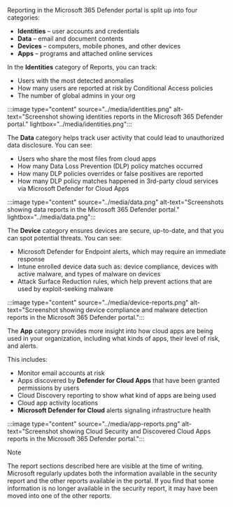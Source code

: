 Reporting in the Microsoft 365 Defender portal is split up into four categories:

- **Identities** – user accounts and credentials
- **Data** – email and document contents
- **Devices** – computers, mobile phones, and other devices
- **Apps** – programs and attached online services

In the **Identities** category of Reports, you can track:

- Users with the most detected anomalies
- How many users are reported at risk by Conditional Access policies
- The number of global admins in your org

:::image type="content" source="../media/identities.png" alt-text="Screenshot showing identities reports in the Microsoft 365 Defender portal." lightbox="../media/identities.png":::

The **Data** category helps track user activity that could lead to unauthorized data disclosure. You can see:

- Users who share the most files from cloud apps
- How many Data Loss Prevention (DLP) policy matches occurred
- How many DLP policies overrides or false positives are reported
- How many DLP policy matches happened in 3rd-party cloud services via Microsoft Defender for Cloud Apps

:::image type="content" source="../media/data.png" alt-text="Screenshots showing data reports in the Microsoft 365 Defender portal." lightbox="../media/data.png":::

The **Device** category ensures devices are secure, up-to-date, and that you can spot potential threats. You can see:

- Microsoft Defender for Endpoint alerts, which may require an immediate response
- Intune enrolled device data such as: device compliance, devices with active malware, and types of malware on devices
- Attack Surface Reduction rules, which help prevent actions that are used by exploit-seeking malware

:::image type="content" source="../media/device-reports.png" alt-text="Screenshot showing device compliance and malware detection reports in the Microsoft 365 Defender portal.":::

The **App** category provides more insight into how cloud apps are being used in your organization, including what kinds of apps, their level of risk, and alerts.

This includes:

- Monitor email accounts at risk
- Apps discovered by **Defender for Cloud Apps** that have been granted permissions by users
- Cloud Discovery reporting to show what kind of apps are being used
- Cloud app activity locations
- **Microsoft Defender for Cloud** alerts signaling infrastructure health

:::image type="content" source="../media/app-reports.png" alt-text="Screenshot showing Cloud Security and Discovered Cloud Apps reports in the Microsoft 365 Defender portal.":::

> [!NOTE]
> The report sections described here are visible at the time of writing. Microsoft regularly updates both the information available in the security report and the other reports available in the portal. If you find that some information is no longer available in the security report, it may have been moved into one of the other reports.